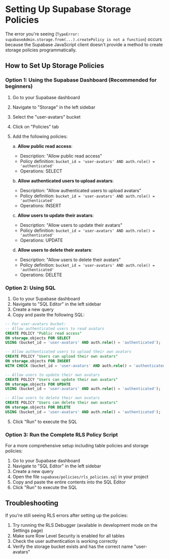 # Setting Up Supabase Storage Policies

The error you're seeing (`TypeError: supabaseAdmin.storage.from(...).createPolicy is not a function`) occurs because the Supabase JavaScript client doesn't provide a method to create storage policies programmatically.

## How to Set Up Storage Policies

### Option 1: Using the Supabase Dashboard (Recommended for beginners)

1. Go to your Supabase dashboard
2. Navigate to "Storage" in the left sidebar
3. Select the "user-avatars" bucket
4. Click on "Policies" tab
5. Add the following policies:

   a. **Allow public read access**:
   - Description: "Allow public read access"
   - Policy definition: `bucket_id = 'user-avatars' AND auth.role() = 'authenticated'`
   - Operations: SELECT

   b. **Allow authenticated users to upload avatars**:
   - Description: "Allow authenticated users to upload avatars"
   - Policy definition: `bucket_id = 'user-avatars' AND auth.role() = 'authenticated'`
   - Operations: INSERT

   c. **Allow users to update their avatars**:
   - Description: "Allow users to update their avatars" 
   - Policy definition: `bucket_id = 'user-avatars' AND auth.role() = 'authenticated'`
   - Operations: UPDATE

   d. **Allow users to delete their avatars**:
   - Description: "Allow users to delete their avatars"
   - Policy definition: `bucket_id = 'user-avatars' AND auth.role() = 'authenticated'`
   - Operations: DELETE

### Option 2: Using SQL

1. Go to your Supabase dashboard
2. Navigate to "SQL Editor" in the left sidebar
3. Create a new query
4. Copy and paste the following SQL:

```sql
-- For user-avatars bucket:
-- Allow authenticated users to read avatars
CREATE POLICY "Public read access"
ON storage.objects FOR SELECT
USING (bucket_id = 'user-avatars' AND auth.role() = 'authenticated');

-- Allow authenticated users to upload their own avatars
CREATE POLICY "Users can upload their own avatars"
ON storage.objects FOR INSERT
WITH CHECK (bucket_id = 'user-avatars' AND auth.role() = 'authenticated');

-- Allow users to update their own avatars
CREATE POLICY "Users can update their own avatars"
ON storage.objects FOR UPDATE
USING (bucket_id = 'user-avatars' AND auth.role() = 'authenticated');

-- Allow users to delete their own avatars
CREATE POLICY "Users can delete their own avatars"
ON storage.objects FOR DELETE
USING (bucket_id = 'user-avatars' AND auth.role() = 'authenticated');
```

5. Click "Run" to execute the SQL

### Option 3: Run the Complete RLS Policy Script

For a more comprehensive setup including table policies and storage policies:

1. Go to your Supabase dashboard
2. Navigate to "SQL Editor" in the left sidebar
3. Create a new query
4. Open the file `supabase/policies/rls_policies.sql` in your project
5. Copy and paste the entire contents into the SQL Editor
6. Click "Run" to execute the SQL

## Troubleshooting

If you're still seeing RLS errors after setting up the policies:

1. Try running the RLS Debugger (available in development mode on the Settings page)
2. Make sure Row Level Security is enabled for all tables
3. Check the user authentication is working correctly
4. Verify the storage bucket exists and has the correct name "user-avatars" 